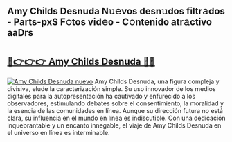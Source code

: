 ## Amy Childs Desnuda N𝚞𝚎vos desn𝚞dos filtr𝚊dos - Parts-pxS F𝚘tos vid𝚎o - C𝚘ntenido atr𝚊ctivo aaDrs

# <h2><a href="http://mb12xf3.tromn.icu/?c=Amy+Childs+Desnuda">🔗👉👉👉 Amy Childs Desnuda 🔗🔗</a></h2>

[![Amy Childs Desnuda nuevo](https://i.imgur.com/pEAQMta.gif)](http://mb12xf3.tromn.icu/?c=Amy+Childs+Desnuda)
Amy Childs Desnuda, una figura compleja y divisiva, elude la caracterización simple. Su uso innovador de los medios digitales para la autopresentación ha cautivado y enfurecido a los observadores, estimulando debates sobre el consentimiento, la moralidad y la esencia de las comunidades en línea. Aunque su dirección futura no está clara, su influencia en el mundo en línea es indiscutible. Con una dedicación inquebrantable y un encanto innegable, el viaje de Amy Childs Desnuda en el universo en línea es interminable.
